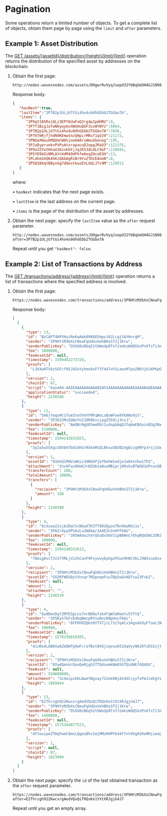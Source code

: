 # Pagination

Some operations return a limited number of objects. To get a complete list of objects, obtain them page by page using the `limit` and `after` parameters.

## Example 1: Asset Distribution

The [GET /assets/{assetId}/distribution/{height}/limit/{limit}](https://nodes.wavesnodes.com/api-docs/index.html#/assets/getAssetDistribution) operation returns the distribution of the specified asset by addresses on the blockchain.

1. Obtain the first page:

   ```http
   http://nodes.wavesnodes.com/assets/DHgwrRvVyqJsepd32YbBqUeDH4GJ1N984X8QoekjgH8J/distribution/2304367/limit/10
   ```

   Response body:

   ```json
   {
      "hasNext":true,
      "lastItem":"3P7B2p1ULjU7tGi4ho4u9dhGEbb2TGGbo7A",
      "items": {
         "3P9qYJA5RxiQLz3EPY6UaFaQ3rg4p1pdHRU":9,
         "3P7T1BigJaTwN6ywymvXWGHuQGF3usWYWYz":9064,
         "3P7B2p1ULjU7tGi4ho4u9dhGEbb2TGGbo7A":7836,
         "3P76TmRjfjhdN9KEmwSnzQHpLrMRuf1qV29":21172,
         "3PNUaXNaukMQUmCW6hjoe6A8riWmuGbenog":195,
         "3PJaDyprvekvPXPuAtxrapacuDJopgJRaU3":121376,
         "3P9o3ZYwtHkaU1KxsKkFjJqJKS3dLHLC9oF":120845,
         "3P5YD9kDiNMLAYnXdM49dPkfm6eqZHcoEXH":13,
         "3PL4heGXQ64hKzQAbAgR1Br9YuZTDzEAUoN":8,
         "3P5Q1B4qtBBynGg7dQextkwzEVLGQLJ7v9M":129911
      }
   }
   ```

   where:

   • `hasNext` indicates that the next page exists.

   • `lastItem` is the last address on the current page.

   • `items` is the page of the distribution of the asset by addresses.

2. Obtain the next page: specify the `lastItem` value as the `after` request parameter.

   ```
   http://nodes.wavesnodes.com/assets/DHgwrRvVyqJsepd32YbBqUeDH4GJ1N984X8QoekjgH8J/distribution/2304367/limit/10?after=3P7B2p1ULjU7tGi4ho4u9dhGEbb2TGGbo7A
   ```

   Repeat until you get `"hasNext": false`.

## Example 2: List of Transactions by Address

The [GET /transactions/address/{address}/limit/{limit}](https://nodes.wavesnodes.com/api-docs/index.html#/transactions/getTxsByAddress) operation returns a list of transactions where the specified address is involved.

1. Obtain the first page:

   ```http
   https://nodes.wavesnodes.com/transactions/address/3P9HYzM3bXsCNxwFqUdGuVehBHsST2j1Krw/limit/5
   ```

   Response body:

   ```json
   [
     [
       {
         "type": 13,
         "id": "BzCAPT4HPVHuiReKwAmk89KKEEmpoJ62LcgjSAYHnrgM",
         "sender": "3P9HYzM3bXsCNxwFqUdGuVehBHsST2j1Krw",
         "senderPublicKey": "DSXU8zNGq52tbWodp8TxYJzmkzWdQSUzPnXTsTi3ns8v",
         "fee": 1000000,
         "feeAssetId": null,
         "timestamp": 1599462273720,
         "proofs": [
           "L3kXwHTV4z5GFcf95JXGoYyhmo9sFf3T4X7vh1LeexM7poZNEVjbJ6PKpGnE6eMUdc42Zmr6yJQeuGkuzKwtHsP"
         ],
         "version": 2,
         "chainId": 87,
         "script": "base64:AAIEAAAAAAAAAAQIAhIAAAAAAAAAAAEAAAABaQEAAAAEY2FsbAAAAAAEAAAAB2Fzc2V0SWQBAAAAIMX6SSCEk9eQw75VOnmVi9MynhAS+sJMwHTrHS6ZbNa3BAAAAAlyZWNpcGllbnQBAAAAGgFUi4X8guYFA6UaWalwnv2bzYA6OOF4lbcpCQAETAAAAAIJAQAAAA5TY3JpcHRUcmFuc2ZlcgAAAAMJAQAAAAdBZGRyZXNzAAAAAQUAAAAJcmVjaXBpZW50AAAAAAAAAAlgBQAAAAdhc3NldElkCQAETAAAAAIJAQAAAARCdXJuAAAAAgUAAAAHYXNzZXRJZAAAAAAAAAERcAUAAAADbmlsAAAAAFRunt0=",
         "applicationStatus": "succeeded",
         "height": 2230266
       },
       {
         "type": 11,
         "id": "5m6jYwqoHt1fum3te5YmYFMFqWoLsBsWFow9YKANo9jS",
         "sender": "3P3622MuSQQoYnZJ8R8bvsjpgZ559ij3nsJ",
         "senderPublicKey": "AmQNrNgUEhmeRbt1sdnpbAqD2fqHwEBGoinB3g3NxucD",
         "fee": 5100000,
         "feeAssetId": null,
         "timestamp": 1594142832923,
         "proofs": [
           "3y2a5w55XgiVDVb97bd14hGrRX4oM1QLNhxa5BVB24gQczg9RFp3rsj1UxEjcRx7M3Q28B4K8S8xxmHyN4mhKbKb"
         ],
         "version": 1,
         "assetId": "81HnQ1PWViWUiv39NGkPjbfDehW1edjeJe6XxVhw1TPZ",
         "attachment": "2nv6Fav8HoKJrNZUb1aHuuMBiprjN9xkvBTWSB1UPcunGB3B83d9QQoeUiu7qJALFpxGmT7RuZAsFp6eTN2H3ZiWmruhQEKveeXVXfhP6jvZ6wSPhPvkJ7yPxbPaTauQZT3v4t1J8SU27VqNKKGpALDvDJcKVn1hr52HjkxXreTS4s",
         "transferCount": 100,
         "totalAmount": 10000,
         "transfers": [
           {
             "recipient": "3P9HYzM3bXsCNxwFqUdGuVehBHsST2j1Krw",
             "amount": 100
           }
         ],
         "height": 2140380
       },
       {
         "type": 4,
         "id": "8iXxao22vjAiRaCVcNGwXTK3TT8R1KpzeTNrHGeMUi1x",
         "sender": "3PAZr4pyUPSAzLu2WAbqr1A4EZn3nHfFb6U",
         "senderPublicKey": "39SHAVwihVrQ5oDxVbV3ipB6WnCrEhqRQdSWi2DRJnR9",
         "fee": 100000,
         "feeAssetId": null,
         "timestamp": 1594140332612,
         "proofs": [
           "7QmigQviTJvSfYMLjVz2kCanF9FvyvwyEpUgzPGuo9hNCVbLJ9W3zuu8sxUk56GXTCRjv4qFuP23sGSoxfSt9T4"
         ],
         "version": 2,
         "recipient": "3P9HYzM3bXsCNxwFqUdGuVehBHsST2j1Krw",
         "assetId": "GS5RfWDS8ytVnxqr7M2pnqeFuu7BpSwGnADTcw23FvbZ",
         "feeAsset": null,
         "amount": 1,
         "attachment": "",
         "height": 2140339
       },
       {
         "type": 4,
         "id": "Ew9DmzDgfZMfE5pLns7nrBDDw7ak4TqW3aMaetv5YTtQ",
         "sender": "3P5Ky57bFcE4bqNmcpRYsuNnzKNpHnuT6Ai",
         "senderPublicKey": "6FFRhRZQbt8YTXTjcL71CYq4Cx34gvAVdyFfsmL1Nw3q",
         "fee": 100000,
         "feeAssetId": null,
         "timestamp": 1578159810305,
         "proofs": [
           "4inRodLQNASwAZmQWfg9wFcrafBxt8XGjsqvuu651UqVyvNK1RfvD1kzjtP3gqRsTaN5tRFReM2UsDHtq8QL83po"
         ],
         "version": 2,
         "recipient": "3P9HYzM3bXsCNxwFqUdGuVehBHsST2j1Krw",
         "assetId": "8Yw4QmskrQauQeNjgh2fTQ4swmkNm85GTQzdHEf6QdUU",
         "feeAsset": null,
         "amount": 550000000,
         "attachment": "3cdoipiKbLBweYBgvay72xUe8WjA24XCcyyfxPmJimVgtvSUfecpFhFe2GdotgUwNhHKT6dqAHcp8FeESFpqPv3RoxcSR62Bv3LG",
         "height": 1869844
       },
       {
         "type": 13,
         "id": "E2Thrzgh922KwcxrgAedVQxQiTRQsKe1YXtXRJgjG4J7",
         "sender": "3P9HYzM3bXsCNxwFqUdGuVehBHsST2j1Krw",
         "senderPublicKey": "DSXU8zNGq52tbWodp8TxYJzmkzWdQSUzPnXTsTi3ns8v",
         "fee": 1400000,
         "feeAssetId": null,
         "timestamp": 1575384877523,
         "proofs": [
           "4F3soipeZTHqFwmC8msLQgmzBhv1mjMMzHHPFb44fYnYdVgH1ReMHjimaLWPjKRRwL8UUwCczsAe3HKjbkcEuXvz"
         ],
         "version": 1,
         "script": null,
         "chainId": 87,
         "height": 1823004
       }
     ]
   ]
   ```

2. Obtain the next page: specify the `id` of the last obtained transaction as the `after` request parameter.

   ```
   https://nodes.wavesnodes.com/transactions/address/3P9HYzM3bXsCNxwFqUdGuVehBHsST2j1Krw/limit/5?after=E2Thrzgh922KwcxrgAedVQxQiTRQsKe1YXtXRJgjG4J7
   ```

   Repeat until you get an empty array.
